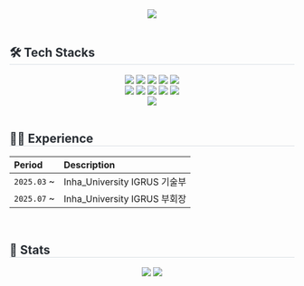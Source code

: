 <div align= "center">
    <img src="https://capsule-render.vercel.app/api?type=waving&color=0:74a7fe,100:0042aa&height=240&text=Hello%20soseoyo%20world!&animation=fadeIn&fontColor=ffffff&fontSize=50" />
</div>
<br>

<div style="text-align: left;">
    <h2 style="border-bottom: 1px solid #d8dee4; color: #282d33;"> 🛠️ Tech Stacks </h2> 
    <div align= "center">
        <a href="https://www.figma.com" target="_blank"><img src="https://img.shields.io/badge/Figma-F24E1E?style=flat-square&logo=Figma&logoColor=white"></a>
        <a href="https://git-scm.com/" target="_blank"><img src="https://img.shields.io/badge/Git-F05032?style=flat-square&logo=Git&logoColor=white"></a>
        <a href="https://github.com/" target="_blank"><img src="https://img.shields.io/badge/Github-181717?style=flat-square&logo=Github&logoColor=white"></a>
        <a href="https://developer.mozilla.org/en-US/docs/Web/HTML" target="_blank"><img src="https://img.shields.io/badge/HTML5-E34F26?style=flat-square&logo=HTML5&logoColor=white"></a>
        <a href="https://www.apple.com/ios/" target="_blank"><img src="https://img.shields.io/badge/IOS-000000?style=flat-square&logo=IOS&logoColor=white"></a>
        <br/>
        <a href="https://www.java.com" target="_blank"><img src="https://img.shields.io/badge/Java-007396?style=flat-square&logo=Java&logoColor=white"></a>
        <a href="https://www.notion.so" target="_blank"><img src="https://img.shields.io/badge/Notion-000000?style=flat-square&logo=Notion&logoColor=white"></a>
        <a href="https://www.python.org" target="_blank"><img src="https://img.shields.io/badge/Python-3776AB?style=flat-square&logo=Python&logoColor=white"></a>
        <a href="https://slack.com" target="_blank"><img src="https://img.shields.io/badge/Slack-4A154B?style=flat-square&logo=Slack&logoColor=white"></a>
        <a href="https://spring.io/" target="_blank"><img src="https://img.shields.io/badge/Spring-6DB33F?style=flat-square&logo=Spring&logoColor=white"></a>
        <br/>
        <a href="https://developer.apple.com/swift/" target="_blank"><img src="https://img.shields.io/badge/Swift-F05138?style=flat-square&logo=Swift&logoColor=white"></a>
    </div>
</div>
<br>

<div style="text-align: left;">
<h2 style="border-bottom: 1px solid #d8dee4; color: #282d33;"> 🧑‍💻 Experience </h2>

| Period      | Description                     |
| :---------- | :------------------------------ |
| `2025.03` ~ | Inha_University IGRUS 기술부      |
| `2025.07` ~ | Inha_University IGRUS 부회장    |

</div>
<br>

<div style="text-align: left;"> 
    <h2 style="border-bottom: 1px solid #d8dee4; color: #282d33;"> 🏅 Stats </h2>
    <div align="center">
        <img src="https://github-readme-stats.vercel.app/api?username=soseoyo12&bg_color=60,74a7fe,d4e3fe&title_color=ffffff&text_color=ffffff&show_icons=true" />
        <img src="https://github-readme-stats.vercel.app/api/top-langs/?username=soseoyo12&layout=compact&bg_color=60,74a7fe,d4e3fe&title_color=ffffff&text_color=ffffff" />
    </div> 
</div>
